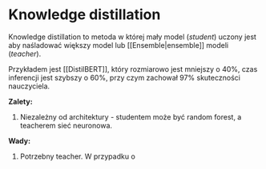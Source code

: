 # Knowledge distillation
Knowledge distillation to metoda w której mały model (*student*) uczony jest aby naśladować większy model lub [[Ensemble|ensemble]] modeli (*teacher*).

Przykładem jest [[DistilBERT]], który rozmiarowo jest mniejszy o 40%, czas inferencji jest szybszy o 60%, przy czym zachował 97% skuteczności nauczyciela.

**Zalety:**
1. Niezależny od architektury - studentem może być random forest, a teacherem sieć neuronowa.

**Wady:**
1. Potrzebny teacher. W przypadku o